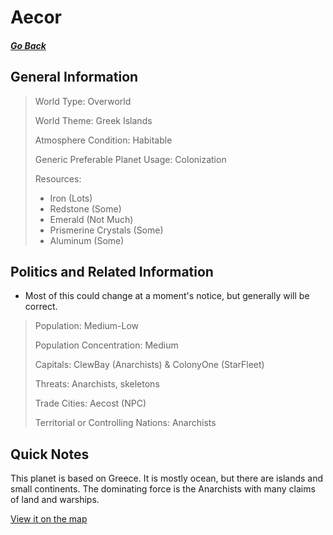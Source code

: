# Aecor

##### [Go Back](/wiki/space#planets)

## General Information

> World Type: Overworld
>
> World Theme: Greek Islands
>
> Atmosphere Condition: Habitable
>
> Generic Preferable Planet Usage: Colonization
>
> Resources:
> - Iron (Lots)
> - Redstone (Some)
> - Emerald (Not Much)
> - Prismerine Crystals (Some)
> - Aluminum (Some)

## Politics and Related Information

* Most of this could change at a moment's notice, but generally will be correct.

> Population: Medium-Low
>
> Population Concentration: Medium
>
> Capitals: ClewBay (Anarchists) & ColonyOne (StarFleet)
>
> Threats: Anarchists, skeletons
>
> Trade Cities: Aecost (NPC)
>
> Territorial or Controlling Nations: Anarchists

## Quick Notes

This planet is based on Greece. It is mostly ocean, but there are islands and small continents. The dominating force is the Anarchists with many claims of land and warships.

[View it on the map](https://dynmap.starlegacy.net/?worldname=Aecor)
